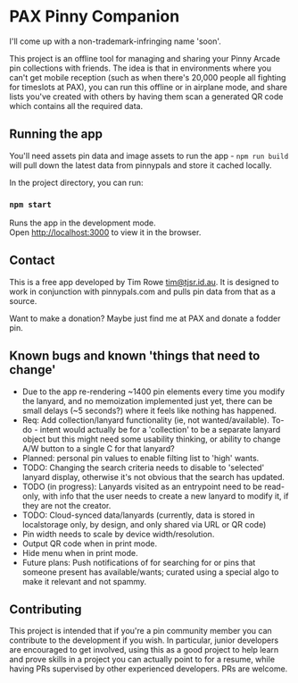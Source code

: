 # PAX Pinny Companion

I'll come up with a non-trademark-infringing name 'soon'.

This project is an offline tool for managing and sharing your Pinny Arcade pin collections with friends.  The idea is that in environments where you can't get mobile reception (such as when there's 20,000 people all fighting for timeslots at PAX), you can run this offline or in airplane mode, and share lists you've created with others by having them scan a generated QR code which contains all the required data.

## Running the app

You'll need assets pin data and image assets to run the app - `npm run build` will pull down the latest data from pinnypals and store it cached locally.

In the project directory, you can run:

### `npm start`

Runs the app in the development mode.\
Open [http://localhost:3000](http://localhost:3000) to view it in the browser.

## Contact

This is a free app developed by Tim Rowe <tim@tjsr.id.au>.  It is designed to work in conjunction with pinnypals.com and pulls pin data from that as a source.

Want to make a donation?  Maybe just find me at PAX and donate a fodder pin.

## Known bugs and known 'things that need to change'

- Due to the app re-rendering ~1400 pin elements every time you modify the lanyard, and no memoization implemented just yet, there can be small delays (~5 seconds?) where it feels like nothing has happened.
- Req:  Add collection/lanyard functionality (ie, not wanted/available).  To-do - intent would actually be for a 'collection' to be a separate lanyard object but this might need some usability thinking, or ability to change A/W button to a single C for that lanyard?
- Planned: personal pin values to enable filting list to 'high' wants.
- TODO: Changing the search criteria needs to disable to 'selected' lanyard display, otherwise it's not obvious that the search has updated.
- TODO (in progress): Lanyards visited as an entrypoint need to be read-only, with info that the user needs to create a new lanyard to modify it, if they are not the creator.
- TODO: Cloud-synced data/lanyards (currently, data is stored in localstorage only, by design, and only shared via URL or QR code)
- Pin width needs to scale by device width/resolution.
- Output QR code when in print mode.
- Hide menu when in print mode.
- Future plans:  Push notifications of for searching for or pins that someone present has available/wants; curated using a special algo to make it relevant and not spammy.

## Contributing

This project is intended that if you're a pin community member you can contribute to the development if you wish.  In particular, junior developers are encouraged to get involved, using this as a good project to help learn and prove skills in a project you can actually point to for a resume, while having PRs supervised by other experienced developers.  PRs are welcome.